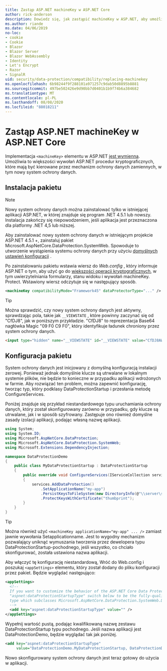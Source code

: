 ```yaml
---
title: Zastąp ASP.NET machineKey w ASP.NET Core
author: rick-anderson
description: Dowiedz się, jak zastąpić machineKey w ASP.NET, aby umożliwić korzystanie z nowego i bezpieczniejszego systemu ochrony danych.
ms.author: riande
ms.date: 04/06/2019
no-loc:
- cookie
- Cookie
- Blazor
- Blazor Server
- Blazor WebAssembly
- Identity
- Let's Encrypt
- Razor
- SignalR
uid: security/data-protection/compatibility/replacing-machinekey
ms.openlocfilehash: 6b98244f9f288101a971257c9dab50d8895b8881
ms.sourcegitcommit: 497be502426e9d90bb7d0401b1b9f74b6a384682
ms.translationtype: MT
ms.contentlocale: pl-PL
ms.lasthandoff: 08/08/2020
ms.locfileid: "88018211"
---
```

# <a name="replace-the-aspnet-machinekey-in-aspnet-core"></a>Zastąp ASP.NET machineKey w ASP.NET Core

<a name="compatibility-replacing-machinekey"></a>

Implementacja `<machineKey>` elementu w ASP.NET [jest wymienna](https://blogs.msdn.microsoft.com/webdev/2012/10/23/cryptographic-improvements-in-asp-net-4-5-pt-2/). Umożliwia to większości wywołań ASP.NET procedur kryptograficznych, które mają być kierowane przez mechanizm ochrony danych zamiennych, w tym nowy system ochrony danych.

## <a name="package-installation"></a>Instalacja pakietu

> [!NOTE]
> Nowy system ochrony danych można zainstalować tylko w istniejącej aplikacji ASP.NET, w której znajduje się program .NET 4.5.1 lub nowszy. Instalacja zakończy się niepowodzeniem, jeśli aplikacja jest przeznaczona dla platformy .NET 4,5 lub niższej.

Aby zainstalować nowy system ochrony danych w istniejącym projekcie ASP.NET 4.5.1 +, zainstaluj pakiet Microsoft.AspNetCore.DataProtection.SystemWeb. Spowoduje to utworzenie wystąpienia systemu ochrony danych przy użyciu [domyślnych ustawień konfiguracji](xref:security/data-protection/configuration/default-settings) .

Po zainstalowaniu pakietu wstawia wiersz do *Web.config* , który informuje ASP.NET o tym, aby użyć go do [większości operacji kryptograficznych](https://blogs.msdn.microsoft.com/webdev/2012/10/23/cryptographic-improvements-in-asp-net-4-5-pt-2/), w tym uwierzytelniania formularzy, stanu widoku i wywołań machineKey. Protect. Wstawiony wiersz odczytuje się w następujący sposób.

```xml
<machineKey compatibilityMode="Framework45" dataProtectorType="..." />
```

>[!TIP]
> Można sprawdzić, czy nowy system ochrony danych jest aktywny, sprawdzając pola, takie jak `__VIEWSTATE` , które powinny zaczynać się od "CfDJ8", jak w poniższym przykładzie. "CfDJ8" to reprezentacja Base64 nagłówka Magic "09 F0 C9 F0", który identyfikuje ładunek chroniony przez system ochrony danych.

```html
<input type="hidden" name="__VIEWSTATE" id="__VIEWSTATE" value="CfDJ8AWPr2EQPTBGs3L2GCZOpk...">
```

## <a name="package-configuration"></a>Konfiguracja pakietu

System ochrony danych jest inicjowany z domyślną konfiguracją instalacji zerowej. Ponieważ jednak domyślnie klucze są utrwalane w lokalnym systemie plików, nie będzie to konieczne w przypadku aplikacji wdrożonych w farmie. Aby rozwiązać ten problem, można zapewnić konfigurację, tworząc typ, który podklasy DataProtectionStartup i przesłania metodę ConfigureServices.

Poniżej znajduje się przykład niestandardowego typu uruchamiania ochrony danych, który został skonfigurowany zarówno w przypadku, gdy klucze są utrwalane, jak i w sposób szyfrowany. Zastępuje ono również domyślne zasady izolacji aplikacji, podając własną nazwę aplikacji.

```csharp
using System;
using System.IO;
using Microsoft.AspNetCore.DataProtection;
using Microsoft.AspNetCore.DataProtection.SystemWeb;
using Microsoft.Extensions.DependencyInjection;

namespace DataProtectionDemo
{
    public class MyDataProtectionStartup : DataProtectionStartup
    {
        public override void ConfigureServices(IServiceCollection services)
        {
            services.AddDataProtection()
                .SetApplicationName("my-app")
                .PersistKeysToFileSystem(new DirectoryInfo(@"\\server\share\myapp-keys\"))
                .ProtectKeysWithCertificate("thumbprint");
        }
    }
}
```

>[!TIP]
> Można również użyć `<machineKey applicationName="my-app" ... />` zamiast jawnie wywołania Setapplicationname. Jest to wygodny mechanizm pozwalający uniknąć wymuszania tworzenia przez dewelopera typu DataProtectionStartup-pochodnego, jeśli wszystko, co chciało skonfigurować, została ustawiona nazwa aplikacji.

Aby włączyć tę konfigurację niestandardową, Wróć do Web.config i poszukaj `<appSettings>` elementu, który został dodany do pliku konfiguracji przez pakiet. Będzie wyglądać następująco:

```xml
<appSettings>
  <!--
  If you want to customize the behavior of the ASP.NET Core Data Protection stack, set the
  "aspnet:dataProtectionStartupType" switch below to be the fully-qualified name of a
  type which subclasses Microsoft.AspNetCore.DataProtection.SystemWeb.DataProtectionStartup.
  -->
  <add key="aspnet:dataProtectionStartupType" value="" />
</appSettings>
```

Wypełnij wartość pustą, podając kwalifikowaną nazwę zestawu DataProtectionStartup typu pochodnego. Jeśli nazwa aplikacji jest DataProtectionDemo, będzie wyglądać tak jak poniżej.

```xml
<add key="aspnet:dataProtectionStartupType"
     value="DataProtectionDemo.MyDataProtectionStartup, DataProtectionDemo" />
```

Nowo skonfigurowany system ochrony danych jest teraz gotowy do użycia w aplikacji.
